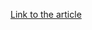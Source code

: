[Link to the article](https://www.mcafee.com/blogs/other-blogs/mcafee-labs/android-spynote-attacks-electric-and-water-public-utility-users-in-japan/)
